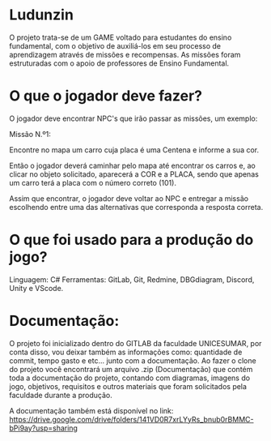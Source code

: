 # Ludunzin
O projeto trata-se de um GAME voltado para estudantes do ensino fundamental, com o objetivo de auxiliá-los em seu processo de aprendizagem através de missões e recompensas. As missões foram estruturadas com o apoio de professores de Ensino Fundamental.

# O que o jogador deve fazer?
O jogador deve encontrar NPC's que irão passar as missões, um exemplo:

Missão N.º1:

Encontre no mapa um carro cuja placa é uma Centena e informe a sua cor.

Então o jogador deverá caminhar pelo mapa até encontrar os carros e, ao clicar no objeto solicitado, aparecerá a COR e a PLACA, sendo que apenas um carro terá a placa com o número correto (101).

Assim que encontrar, o jogador deve voltar ao NPC e entregar a missão escolhendo entre uma das alternativas que corresponda a resposta correta.

# O que foi usado para a produção do jogo?
Linguagem: C# Ferramentas: GitLab, Git, Redmine, DBGdiagram, Discord, Unity e VScode.

# Documentação:
O projeto foi inicializado dentro do GITLAB da faculdade UNICESUMAR, por conta disso, vou deixar também as informações como: quantidade de commit, tempo gasto e etc...
junto com a documentação.
Ao fazer o clone do projeto você encontrará um arquivo .zip (Documentação) que contém toda a documentação do projeto, contando com diagramas, imagens do jogo, objetivos, requisitos e outros materiais que foram solicitados pela faculdade durante a produção.


A documentação também está disponível no link: 
https://drive.google.com/drive/folders/141VD0R7xrLYyRs_bnub0rBMMC-bPi9ay?usp=sharing
 
 
